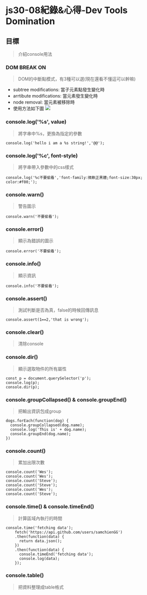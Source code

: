 # js30-08紀錄&心得-Dev Tools Domination
## 目標
>介紹console用法
### DOM BREAK ON
>DOM的中斷點模式，有3種可以選(現在還看不懂這可以幹嘛)
* subtree modifications: 當子元素點發生變化時
* arrtibute modifications: 當元素發生變化時
* node removal: 當元素被移除時
* 使用方法如下圖
![](https://i.imgur.com/zSfhz60.jpg)

### console.log('%s', value)
>將字串中%s，更換為指定的參數
```javascript=
console.log('hello i am a %s string!','@@');
```
### console.log('%c', font-style)
>將字串帶入參數中的css樣式
```javascript=
console.log('%c不要偷看','font-family:微軟正黑體;font-size:30px; color:#f00;');
```
### console.warn()
>警告圖示
```javascript=
console.warn('不要偷看');
```
### console.error()
>顯示為錯誤的圖示
```javascript=
console.error('不要偷看');
```
### console.info()
>顯示資訊
```javascript=
console.info('不要偷看');
```    
### console.assert()
>測試判斷是否為真，false的時候回傳訊息
```javascript=
console.assert(1==2,'that is wrong');
```       
### console.clear()
>清除console
### console.dir()
>顯示選取物件的所有屬性
```javascript=
const p = document.querySelector('p');
console.log(p);
console.dir(p);
```
### console.groupCollapsed() & console.groupEnd()
>把輸出資訊包成group
```javascript=
dogs.forEach(function(dog) {
  console.groupCollapsed(dog.name);
  console.log('This is' + dog.name);
  console.groupEnd(dog.name);
})
```
### console.count()
>累加出限次數
```javascript=
console.count('Wes');
console.count('Wes');
console.count('Steve');
console.count('Steve');
console.count('Wes');
console.count('Steve');
```
### console.time() & console.timeEnd()
>計算區域內執行的時間
```javascript=
console.time('fetching data');
    fetch('https://api.github.com/users/samchienGG')
    .then(function(data) {
      return data.json();
    })
    .then(function(data) {
      console.timeEnd('fetching data');
      console.log(data);
    });
```
### console.table()
>把資料整理成table格式